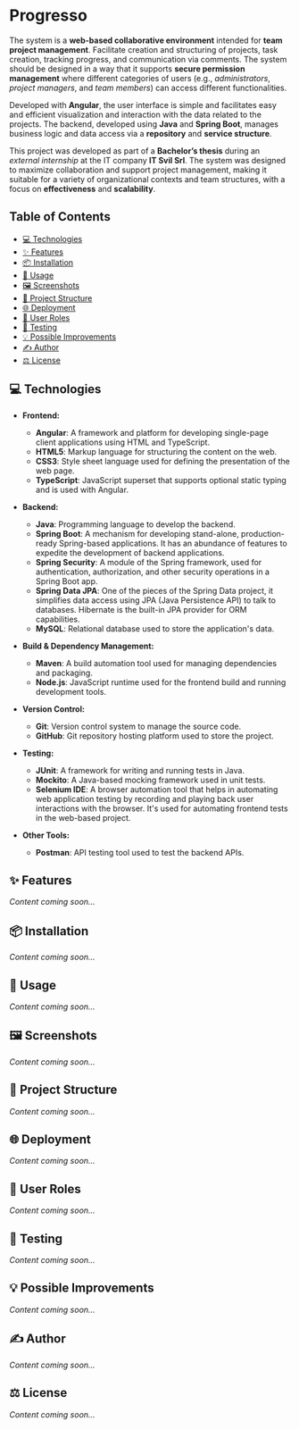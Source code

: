 # Progresso

The system is a **web-based collaborative environment** intended for **team project management**. Facilitate creation and structuring of projects, task creation, tracking progress, and communication via comments. The system should be designed in a way that it supports **secure permission management** where different categories of users (e.g., *administrators*, *project managers*, and *team members*) can access different functionalities.

Developed with **Angular**, the user interface is simple and facilitates easy and efficient visualization and interaction with the data related to the projects. The backend, developed using **Java** and **Spring Boot**, manages business logic and data access via a **repository** and **service structure**.

This project was developed as part of a **Bachelor’s thesis** during an *external internship* at the IT company **IT Svil Srl**. The system was designed to maximize collaboration and support project management, making it suitable for a variety of organizational contexts and team structures, with a focus on **effectiveness** and **scalability**.

## Table of Contents

- [💻 Technologies](#technologies)  
- [✨ Features](#features)  
- [📦 Installation](#installation)  
- [🚀 Usage](#usage)  
- [🖼️ Screenshots](#screenshots)  
- [📂 Project Structure](#project-structure)  
- [🌐 Deployment](#deployment)  
- [👥 User Roles](#user-roles)  
- [🧪 Testing](#testing)  
- [💡 Possible Improvements](#possible-improvements)  
- [✍️ Author](#author)  
- [⚖️ License](#license)

<h2 id="technologies">💻 Technologies</h2>

- **Frontend:**
  - **Angular**: A framework and platform for developing single-page client applications using HTML and TypeScript.
  - **HTML5**: Markup language for structuring the content on the web.
  - **CSS3**: Style sheet language used for defining the presentation of the web page.
  - **TypeScript**: JavaScript superset that supports optional static typing and is used with Angular.

- **Backend:**

  - **Java**: Programming language to develop the backend.
  - **Spring Boot**: A mechanism for developing stand-alone, production-ready Spring-based applications. It has an abundance of features to expedite the development of backend applications.
  - **Spring Security**: A module of the Spring framework, used for authentication, authorization, and other security operations in a Spring Boot app.
  - **Spring Data JPA**: One of the pieces of the Spring Data project, it simplifies data access using JPA (Java Persistence API) to talk to databases. Hibernate is the built-in JPA provider for ORM capabilities.
  - **MySQL**: Relational database used to store the application's data.

- **Build & Dependency Management:**
  - **Maven**: A build automation tool used for managing dependencies and packaging.
  - **Node.js**: JavaScript runtime used for the frontend build and running development tools.

- **Version Control:**
  - **Git**: Version control system to manage the source code.
  - **GitHub**: Git repository hosting platform used to store the project.

- **Testing:**
  - **JUnit**: A framework for writing and running tests in Java.
  - **Mockito**: A Java-based mocking framework used in unit tests.
  - **Selenium IDE**: A browser automation tool that helps in automating web application testing by recording and playing back user interactions with the browser. It's used for automating frontend tests in the web-based project.

- **Other Tools:**
  - **Postman**: API testing tool used to test the backend APIs.

<h2 id="features">✨ Features</h2>

*Content coming soon...*

<h2 id="installation">📦 Installation</h2>

*Content coming soon...*

<h2 id="usage">🚀 Usage</h2>

*Content coming soon...*

<h2 id="screenshots">🖼️ Screenshots</h2>

*Content coming soon...*

<h2 id="project-structure">📂 Project Structure</h2>

*Content coming soon...*

<h2 id="deployment">🌐 Deployment</h2>

*Content coming soon...*

<h2 id="user-roles">👥 User Roles</h2>

*Content coming soon...*

<h2 id="testing">🧪 Testing</h2>

*Content coming soon...*

<h2 id="possible-improvements">💡 Possible Improvements</h2>

*Content coming soon...*

<h2 id="author">✍️ Author</h2>

*Content coming soon...*

<h2 id="license">⚖️ License</h2>

*Content coming soon...*
